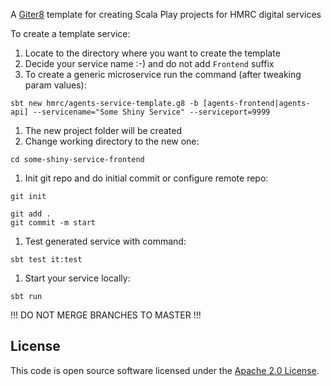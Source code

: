 A [Giter8](http://www.foundweekends.org/giter8/) template for creating Scala Play projects for HMRC digital services

To create a template service:

1. Locate to the directory where you want to create the template
1. Decide your service name :-) and do not add `Frontend` suffix
1. To create a generic microservice run the command (after tweaking param values):

  `sbt new hmrc/agents-service-template.g8 -b [agents-frontend|agents-api] --servicename="Some Shiny Service" --serviceport=9999`
  
1. The new project folder will be created
1. Change working directory to the new one:

  `cd some-shiny-service-frontend`

1. Init git repo and do initial commit or configure remote repo:

  ```
  git init
  
  git add .
  git commit -m start
  ```

1. Test generated service with command:

  `sbt test it:test`
  
1. Start your service locally:

  `sbt run`


!!! DO NOT MERGE BRANCHES TO MASTER !!!

## License

This code is open source software licensed under the [Apache 2.0 License]("http://www.apache.org/licenses/LICENSE-2.0.html").
